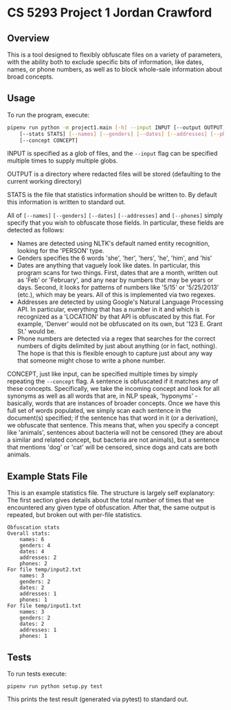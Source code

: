 # CS 5293 Project 1 Jordan Crawford

## Overview

This is a tool designed to flexibly obfuscate files on a variety of parameters,
with the ability both to exclude specific bits of information, like dates,
names, or phone numbers, as well as to block whole-sale information about broad
concepts. 

## Usage

To run the program, execute:
```bash
pipenv run python -m project1.main [-h] --input INPUT [--output OUTPUT]
    [--stats STATS] [--names] [--genders] [--dates] [--addresses] [--phones]
    [--concept CONCEPT]
```
INPUT is specified as a glob of files, and the `--input` flag can be specified
multiple times to supply multiple globs. 

OUTPUT is a directory where redacted files will be stored (defaulting to the
current working directory)

STATS is the file that statistics information should be written to. By default
this information is written to standard out.

All of `[--names]` `[--genders]` `[--dates]` `[--addresses]` and 
`[--phones]` simply specify that you wish to obfuscate those fields.
In particular, these fields are detected as follows:
* Names are detected using NLTK's default named entity recognition, 
  looking for the 'PERSON' type. 
* Genders specifies the 6 words 'she', 'her', 'hers', 'he', 'him', 
  and 'his'
* Dates are anything that vaguely look like dates. In particular, 
  this program scans for two things. First, dates that are a month, written out
  as 'Feb' or 'February', and any near by numbers that may be years or days.
  Second, it looks for patterns of numbers like '5/15' or '5/25/2013' (etc.),
  which may be years. All of this is implemented via two regexes. 
* Addresses are detected by using Google's Natural Language
  Processing API. In particular, everything that has a number in it and which
  is recognized as a 'LOCATION' by that API is obfuscated by this flat. For
  example, 'Denver' would not be obfuscated on its own, but '123 E. Grant St.'
  would be. 
* Phone numbers are detected via a regex that searches for the
  correct numbers of digits delimited by just about anything (or in fact,
  nothing). The hope is that this is flexible enough to capture just about any
  way that someone might chose to write a phone number. 

CONCEPT, just like input, can be specified multiple times by simply repeating
the `--concept` flag. A sentence is obfuscated if it matches any of these
concepts. Specifically, we take the incoming concept and look for all synonyms
as well as all words that are, in NLP speak, 'hyponyms' - basically, words that
are instances of broader concepts.  Once we have this full set of words
populated, we simply scan each sentence in the document(s) specified; if the
sentence has that word in it (or a derivation), we obfuscate that sentence.
This means that, when you specify a concept like 'animals', sentences about
bacteria will not be censored (they are about a similar and related concept,
but bacteria are not animals), but a sentence that mentions 'dog' or 'cat' will
be censored, since dogs and cats are both animals. 

## Example Stats File

This is an example statistics file. The structure is largely self
explanatory: The first section gives details about the total number
of times that we encountered any given type of obfuscation. After that,
the same output is repeated, but broken out with per-file statistics. 
```
Obfuscation stats
Overall stats:
	names: 6
	genders: 4
	dates: 4
	addresses: 2
	phones: 2
For file temp/input2.txt
	names: 3
	genders: 2
	dates: 2
	addresses: 1
	phones: 1
For file temp/input1.txt
	names: 3
	genders: 2
	dates: 2
	addresses: 1
	phones: 1
```

## Tests

To run tests execute:
```
pipenv run python setup.py test
```
This prints the test result (generated via pytest) to standard out. 
